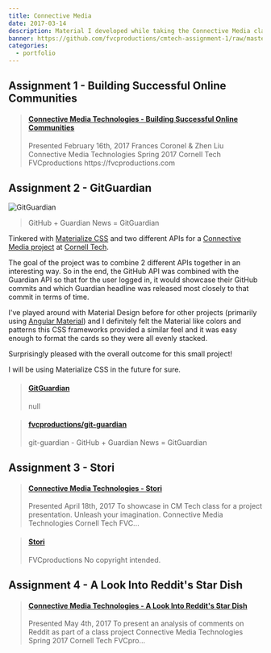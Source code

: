 ```yaml
---
title: Connective Media
date: 2017-03-14
description: Material I developed while taking the Connective Media class at Cornell Tech.
banner: https://github.com/fvcproductions/cmtech-assignment-1/raw/master/assets/img/screenshot.png
categories:
  - portfolio
---
```


## Assignment 1 - Building Successful Online Communities

<blockquote class="embedly-card"><h4><a href="https://www.slideshare.net/FVCproductions/connective-media-technologies-building-successful-online-communities">Connective Media Technologies - Building Successful Online Communities</a></h4><p>Presented February 16th, 2017 Frances Coronel & Zhen Liu Connective Media Technologies Spring 2017 Cornell Tech FVCproductions https://fvcproductions.com</p></blockquote>
<script async src="//cdn.embedly.com/widgets/platform.js" charset="UTF-8"></script>

## Assignment 2 - GitGuardian

![GitGuardian](https://i.imgur.com/8fk73nj.png)

> GitHub + Guardian News = GitGuardian

Tinkered with [Materialize CSS](http://materializecss.com/) and two different APIs for a [Connective Media project](https://github.com/cornelltech/CMTech2017) at [Cornell Tech](http://tech.cornell.edu).

The goal of the project was to combine 2 different APIs together in an interesting way. So in the end, the GitHub API was combined with the Guardian API so that for the user logged in, it would showcase their GitHub commits and which Guardian headline was released most closely to that commit in terms of time.

I've played around with Material Design before for other projects (primarily using [Angular Material](https://material.angularjs.org/latest/)) and I definitely felt the Material like colors and patterns this CSS frameworks provided a similar feel and it was easy enough to format the cards so they were all evenly stacked.

Surprisingly pleased with the overall outcome for this small project!

I will be using Materialize CSS in the future for sure.

<blockquote class="embedly-card"><h4><a href="https://fvcproductions.github.io/git-guardian/">GitGuardian</a></h4><p>null</p></blockquote>
<script async src="//cdn.embedly.com/widgets/platform.js" charset="UTF-8"></script>

<blockquote class="embedly-card"><h4><a href="http://github.com/fvcproductions/cmtech-assignment-1">fvcproductions/git-guardian</a></h4><p>git-guardian - GitHub + Guardian News = GitGuardian</p></blockquote>
<script async src="//cdn.embedly.com/widgets/platform.js" charset="UTF-8"></script>

## Assignment 3 - Stori

<blockquote class="embedly-card"><h4><a href="https://www.slideshare.net/FVCproductions/connective-media-technologies-stori">Connective Media Technologies - Stori</a></h4><p>Presented April 18th, 2017 To showcase in CM Tech class for a project presentation. Unleash your imagination. Connective Media Technologies Cornell Tech FVC...</p></blockquote>
<script async src="//cdn.embedly.com/widgets/platform.js" charset="UTF-8"></script>

<blockquote class="embedly-card"><h4><a href="https://www.youtube.com/watch?v=Wl2g1H7ybZE">Stori</a></h4><p>FVCproductions No copyright intended.</p></blockquote>
<script async src="//cdn.embedly.com/widgets/platform.js" charset="UTF-8"></script>

## Assignment 4 - A Look Into Reddit's Star Dish

<blockquote class="embedly-card"><h4><a href="https://www.slideshare.net/FVCproductions/connective-media-technologies-a-look-into-reddits-star-dish">Connective Media Technologies - A Look Into Reddit's Star Dish</a></h4><p>Presented May 4th, 2017 To present an analysis of comments on Reddit as part of a class project Connective Media Technologies Spring 2017 Cornell Tech FVCpro...</p></blockquote>
<script async src="//cdn.embedly.com/widgets/platform.js" charset="UTF-8"></script>
